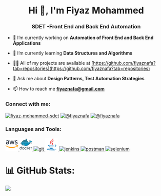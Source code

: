 <h1 align="center">Hi 👋, I'm Fiyaz Mohammed</h1>
<h3 align="center">SDET -Front End and Back End Automation </h3>

- 🔭 I’m currently working on **Automation of Front End and Back End Applications**

- 🌱 I’m currently learning **Data Structures and Algorithms**

- 👨‍💻 All of my projects are available at [https://github.com/fiyaznafa?tab=repositories](https://github.com/fiyaznafa?tab=repositories)

- 💬 Ask me about **Design Patterns, Test Automation Strategies**

- 📫 How to reach me **fiyaznafa@gmail.com**

<h3 align="left">Connect with me:</h3>
<p align="left">
<a href="https://linkedin.com/in/fiyaz-mohammed-sdet" target="blank"><img align="center" src="https://raw.githubusercontent.com/rahuldkjain/github-profile-readme-generator/master/src/images/icons/Social/linked-in-alt.svg" alt="fiyaz-mohammed-sdet" height="30" width="40" /></a>
<a href="https://www.hackerearth.com/@fiyaznafa" target="blank"><img align="center" src="https://raw.githubusercontent.com/rahuldkjain/github-profile-readme-generator/master/src/images/icons/Social/hackerrank.svg" alt="@fiyaznafa" height="30" width="40" /></a>
<a href="https://leetcode.com/fiyaznafa/" target="blank"><img align="center" src="https://raw.githubusercontent.com/rahuldkjain/github-profile-readme-generator/master/src/images/icons/Social/leet-code.svg" alt="@fiyaznafa" height="30" width="40" /></a>
 
</p>

<h3 align="left">Languages and Tools:</h3>
<p align="left"> <a href="https://aws.amazon.com" target="_blank" rel="noreferrer"> <img src="https://raw.githubusercontent.com/devicons/devicon/master/icons/amazonwebservices/amazonwebservices-original-wordmark.svg" alt="aws" width="40" height="40"/> </a> <a href="https://www.docker.com/" target="_blank" rel="noreferrer"> <img src="https://raw.githubusercontent.com/devicons/devicon/master/icons/docker/docker-original-wordmark.svg" alt="docker" width="40" height="40"/> </a> <a href="https://git-scm.com/" target="_blank" rel="noreferrer"> <img src="https://www.vectorlogo.zone/logos/git-scm/git-scm-icon.svg" alt="git" width="40" height="40"/> </a> <a href="https://www.java.com" target="_blank" rel="noreferrer"> <img src="https://raw.githubusercontent.com/devicons/devicon/master/icons/java/java-original.svg" alt="java" width="40" height="40"/> </a> <a href="https://www.jenkins.io" target="_blank" rel="noreferrer"> <img src="https://www.vectorlogo.zone/logos/jenkins/jenkins-icon.svg" alt="jenkins" width="40" height="40"/> </a> <a href="https://postman.com" target="_blank" rel="noreferrer"> <img src="https://www.vectorlogo.zone/logos/getpostman/getpostman-icon.svg" alt="postman" width="40" height="40"/> </a> <a href="https://www.selenium.dev" target="_blank" rel="noreferrer"> <img src="https://raw.githubusercontent.com/detain/svg-logos/780f25886640cef088af994181646db2f6b1a3f8/svg/selenium-logo.svg" alt="selenium" width="40" height="40"/> </a> </p>

# 📊 GitHub Stats:
![](https://github-readme-streak-stats.herokuapp.com/?user=fiyaznafa&theme=dark&hide_border=false)<br/>

